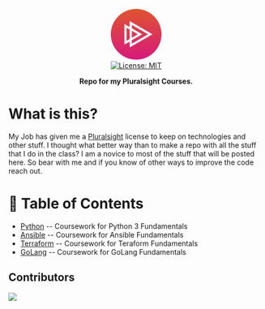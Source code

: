 <p align="center">
  <img src=".resources/pluralsight.svg" alt="Header" width="100" height="100"><br>
  <a href="https://opensource.org/licenses/MIT">
    <img src="https://img.shields.io/badge/License-MIT-yellow.svg" alt="License: MIT">
  </a>
</p>

<b><p align="center"> Repo for my Pluralsight Courses.</p></b>

# What is this?


My Job has given me a [Pluralsight](https://www.pluralsight.com/) license to keep on technologies and other stuff. I thought what better way than to make a repo with all the stuff that I do in the class? I am a novice to most of the stuff that will be posted here. So bear with me and if you know of other ways to improve the code reach out.

# :link: Table of Contents
- [Python](./python-fundamentals/) -- Coursework for Python 3 Fundamentals
- [Ansible](./ansible-fundamentals/) -- Coursework for Ansible Fundamentals
- [Terraform](./terraform/) --  Coursework for Teraform Fundamentals
- [GoLang](./golang/) -- Coursework for GoLang Fundamentals


## Contributors

<a href="https://github.com/coloredbytes/media-stacker/graphs/contributors">
  <img src="https://contrib.rocks/image?repo=coloredbytes/pluralsight-courses" />
</a>
